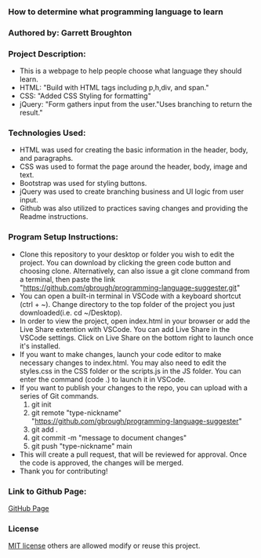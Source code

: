 ### How to determine what programming language to learn

### Authored by:  Garrett Broughton

### Project Description: 
  -   This is a webpage to help people choose what language they should learn.
  -   HTML: "Build with HTML tags including p,h,div, and span."
  -   CSS: "Added CSS Styling for formatting"
  -   jQuery: "Form gathers input from the user."Uses branching to return the result."

### Technologies Used:
  -   HTML was used for creating the basic information in the header, body, and paragraphs.
  -   CSS was used to format the page around the header, body, image and text.
  -   Bootstrap was used for styling buttons.
  -   jQuery was used to create branching business and UI logic from user input.
  -   Github was also utilized to practices saving changes and providing the Readme instructions.

### Program Setup Instructions: 
  -  Clone this repository to your desktop or folder you wish to edit the project. You can download by clicking the green code button and choosing clone. Alternatively,  can also issue a git clone command from a terminal, then paste the link "https://github.com/gbrough/programming-language-suggester.git"
  -  You can open a built-in terminal in VSCode with a keyboard shortcut (ctrl + ~). Change directory to the top folder of the project you just downloaded(i.e. cd ~/Desktop).
  -  In order to view the project, open index.html in your browser or add the Live Share extention with VSCode. You can add Live Share in the VSCode settings. Click on Live Share on the bottom right to launch once it's installed.
  -  If you want to make changes, launch your code editor to make necessary changes to index.html. You may also need to edit the styles.css in the CSS folder or the scripts.js in the JS folder. You can enter the command (code .) to launch it in VSCode.
  - If you want to publish your changes to the repo, you can upload with a series of Git commands.
    1. git init
    2. git remote "type-nickname" "https://github.com/gbrough/programming-language-suggester"
    2. git add .
    3. git commit -m "message to document changes"
    4. git push "type-nickname" main
  - This will create a pull request, that will be reviewed for approval. Once the code is approved, the changes will be merged.
  - Thank you for contributing!

### Link to Github Page: 
<a href="https://gbrough.github.io/programming-language-suggester/">GitHub Page</a>

### License 
[MIT license](https://opensource.org/licenses/MIT) others are allowed modify or reuse this project.


